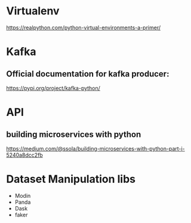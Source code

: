 # Virtualenv
https://realpython.com/python-virtual-environments-a-primer/

# Kafka
## Official documentation for kafka producer:
https://pypi.org/project/kafka-python/

# API
## building microservices with python
https://medium.com/@ssola/building-microservices-with-python-part-i-5240a8dcc2fb

# Dataset Manipulation libs
- Modin
- Panda
- Dask
- faker